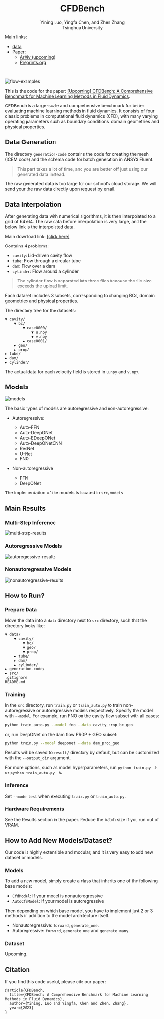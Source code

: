 # <div align="center">CFDBench</div>

<div align="center">
    Yining Luo, Yingfa Chen, and Zhen Zhang</br>
    Tsinghua University
</div>

Main links:

- [data](https://cloud.tsinghua.edu.cn/d/435413b55dea434297d1/)
- Paper:
    - [ArXiv (upcoming)]()
    - [Preprints.org](https://www.preprints.org/manuscript/202309.1550/v1)


<div></br></div>

![flow-examples](figs/flow-examples.png)

This is the code for the paper: [[Upcoming] CFDBench: A Comprehensive Benchmark for Machine Learning Methods in Fluid Dynamics](www.unknown.com).

CFDBench is a large-scale and comprehensive benchmark for better evaluating machine learning methods in fluid dynamics. It consists of four classic problems in computational fluid dynamics (CFD), with many varying operating parameters such as boundary conditions, domain geometries and physical properties.

## Data Generation

The directory `generation-code` contains the code for creating the mesh (ICEM code) and the schema code for batch generation in ANSYS Fluent.

> This part takes a lot of time, and you are better off just using our generated data instead.

The raw generated data is too large for our school's cloud storage. We will send your the raw data directly upon request by email.

## Data Interpolation

After generating data with numerical algorithms, it is then interpolated to a grid of 64x64. The raw data before interpolation is very large, and the below link is the interpolated data.

Main download link: [[click here]](https://cloud.tsinghua.edu.cn/d/435413b55dea434297d1/)

Contains 4 problems:

- `cavity`: Lid-driven cavity flow
- `tube`: Flow through a circular tube
- `dam`: Flow over a dam
- `cylinder`: Flow around a cylinder

> The cylinder flow is separated into three files because the file size exceeds the upload limit.

Each dataset includes 3 subsets, corresponding to changing BCs, domain geometries and physical properties.

The directory tree for the datasets:

```
▼ cavity/
    ▼ bc/
        ▼ case0000/
            ▼ u.npy
            ▼ v.npy
        ► case0001/
    ► geo/
    ► prop/
► tube/
► dam/
► cylinder/
```

The actual data for each velocity field is stored in `u.npy` and `v.npy`.

## Models

![models](figs/input-output-overview.png)

The basic types of models are autoregressive and non-autoregressive:

- Autoregressive:
    - Auto-FFN
    - Auto-DeepONet
    - Auto-EDeepONet
    - Auto-DeepONetCNN
    - ResNet
    - U-Net
    - FNO

- Non-autoregressive
    - FFN
    - DeepONet

The implementation of the models is located in `src/models`

## Main Results

### Multi-Step Inference

![multi-step-results](figs/result-multistep-infer.png)

### Autoregressive Models

![autoregressive-results](figs/result-auto-summary.png)

### Nonautoregressive Models

![nonautoregressive-results](figs/result-nonauto.png)

## How to Run?

### Prepare Data

Move the data into a `data` directory next to `src` directory, such that the directory
looks like:

```
▼ data/
    ▼ cavity/
        ▼ bc/
        ▼ geo/
        ▼ prop/
    ► tube/
    ► dam/
    ► cylinder/
► generation-code/
► src/
.gitignore
README.md
```

### Training

In the `src` directory, run `train.py` or `train_auto.py` to train non-autoregressive or autoregressive models respectively. Specify the model with `--model`. For example, run FNO on the cavity flow subset with all cases:

```bash
python train_auto.py --model fno --data cavity_prop_bc_geo
```

or, run DeepONet on the dam flow PROP + GEO subset:

```bash
python train.py --model deeponet --data dam_prop_geo
```

Results will be saved to `result/` directory by default, but can be customized with the `--output_dir` argument.

For more options, such as model hyperparameters, run `python train.py -h` or `python train_auto.py -h`.

### Inference

Set `--mode test` when executing `train.py` or `train_auto.py`.

### Hardware Requirements

See the Results section in the paper. Reduce the batch size if you run out of VRAM.

## How to Add New Models/Dataset?

Our code is highly extensible and modular, and it is very easy to add new dataset or models.

### Models

To add a new model, simply create a class that inherits one of the following base models:

- `CfdModel`: If your model is nonautoregressive
- `AutoCfdModel`: If your model is autoregressive

Then depending on which base model, you have to implement just 2 or 3 methods in addition to the model architecture itself.

- Nonautoregressive: `forward`, `generate_one`.
- Autoregressive: `forward`, `generate_one` and `generate_many`.

### Dataset

Upcoming.

## Citation

If you find this code useful, please cite our paper:

```
@article{CFDBench,
  title={CFDBench: A Comprehensive Benchmark for Machine Learning Methods in Fluid Dynamics},
  author={Yining, Luo and Yingfa, Chen and Zhen, Zhang},
  year={2023}
}
```